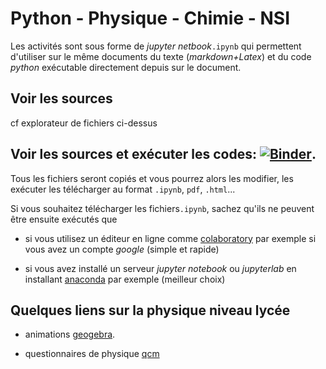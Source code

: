 # Python - Physique - Chimie - NSI

Les activités sont sous forme de *jupyter netbook*`.ipynb` qui permettent d'utiliser sur le même documents
du texte (*markdown+Latex*) et du code *python* exécutable directement depuis sur le document. 

## Voir les sources

cf explorateur de fichiers ci-dessus

## Voir les sources et exécuter les codes: [![Binder](https://mybinder.org/badge_logo.svg)](https://mybinder.org/v2/gh/fgachelin/physique-python.git/master). 

Tous les fichiers seront copiés et vous pourrez alors les modifier, les exécuter les télécharger au format `.ipynb`, `pdf`, `.html`...

Si vous souhaitez télécharger les fichiers`.ipynb`, sachez qu'ils ne peuvent être ensuite exécutés que 

* si vous utilisez un éditeur en ligne comme [colaboratory](https://colab.research.google.com/notebooks/intro.ipynb) par exemple si vous avez un compte *google* (simple et rapide)

* si vous avez installé un serveur *jupyter notebook* ou *jupyterlab* en installant 
[anaconda](https://www.anaconda.com/products/individual) par exemple (meilleur choix)

## Quelques liens sur la physique niveau lycée

* animations [geogebra](https://www.geogebra.org/u/fgachelin).

* questionnaires de physique [qcm]()

